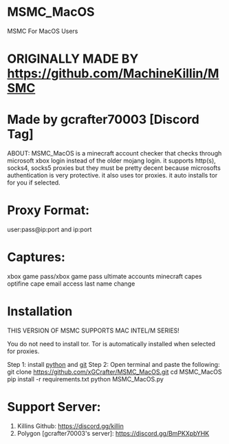 # MSMC_MacOS

MSMC For MacOS Users

# ORIGINALLY MADE BY https://github.com/MachineKillin/MSMC

# Made by gcrafter70003 [Discord Tag]
ABOUT:
MSMC_MacOS is a minecraft account checker that checks through microsoft xbox login instead of the older mojang login. it supports http(s), socks4, socks5 proxies but they must be pretty decent because microsofts authentication is very protective. it also uses tor proxies. it auto installs tor for you if selected.

# Proxy Format:
user:pass@ip:port and ip:port

# Captures:
xbox game pass/xbox game pass ultimate accounts
minecraft capes
optifine cape
email access
last name change

# Installation 
THIS VERSION OF MSMC SUPPORTS MAC INTEL/M SERIES!

You do not need to install tor. Tor is automatically installed when selected for proxies.

Step 1: install [python](https://www.python.org/downloads/) and [git](https://git-scm.com/downloads/mac)
Step 2: Open terminal and paste the following:
git clone https://github.com/xGCrafter/MSMC_MacOS.git
cd MSMC_MacOS
pip install -r requirements.txt
python MSMC_MacOS.py


# Support Server:
1. Killins Github: https://discord.gg/killin
2. Polygon [gcrafter70003's server]: https://discord.gg/BmPKXpbYHK
